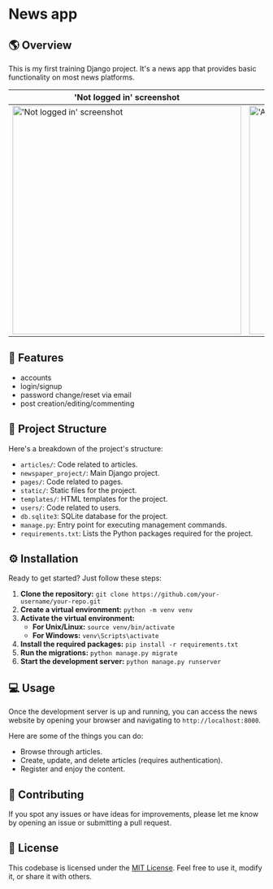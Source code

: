 # News app

## 🌎 Overview

This is my first training Django project. It's a news app that provides basic functionality on most news platforms.

| 'Not logged in' screenshot | 'Article list' screenshot |
| --- | --- |
| <img alt="'Not logged in' screenshot" src="https://github.com/FlameLine/news-app/blob/master/README_source/not_logged_in.jpg" width="450px"> | <img alt="'Article list' screenshot" src="https://github.com/FlameLine/news-app/blob/master/README_source/article_list.jpg" width="450px"> |

## 🌟 Features
- accounts
- login/signup
- password change/reset via email
- post creation/editing/commenting

## 📂 Project Structure

Here's a breakdown of the project's structure:

- `articles/`: Code related to articles.
- `newspaper_project/`: Main Django project.
- `pages/`: Code related to pages.
- `static/`: Static files for the project.
- `templates/`: HTML templates for the project.
- `users/`: Code related to users.
- `db.sqlite3`: SQLite database for the project.
- `manage.py`: Entry point for executing management commands.
- `requirements.txt`: Lists the Python packages required for the project.

## ⚙️ Installation

Ready to get started? Just follow these steps:

1. **Clone the repository:** `git clone https://github.com/your-username/your-repo.git`
2. **Create a virtual environment:** `python -m venv venv`
3. **Activate the virtual environment:**
    - **For Unix/Linux:** `source venv/bin/activate`
    - **For Windows:** `venv\Scripts\activate`
4. **Install the required packages:** `pip install -r requirements.txt`
5. **Run the migrations:** `python manage.py migrate`
6. **Start the development server:** `python manage.py runserver`

## 💻 Usage

Once the development server is up and running, you can access the news website by opening your browser and navigating to `http://localhost:8000`.

Here are some of the things you can do:

- Browse through articles.
- Create, update, and delete articles (requires authentication).
- Register and enjoy the content.

## 🤝 Contributing

If you spot any issues or have ideas for improvements, please let me know by opening an issue or submitting a pull request.

## 📄 License

This codebase is licensed under the [MIT License](https://en.wikipedia.org/wiki/MIT_License). Feel free to use it, modify it, or share it with others.
